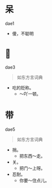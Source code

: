 # 呆
dae1
- 傻，不聪明


# 𠯪
dae3
> 如东方言词典
- 吃的贬称。
  - ～吖一顿。

# 带
dae5
> 如东方言词典
- 捎。
  - 把东西～走。
- 关。
  - 把门～上呀。
- 忍耐。
  - 你要～住点儿。
